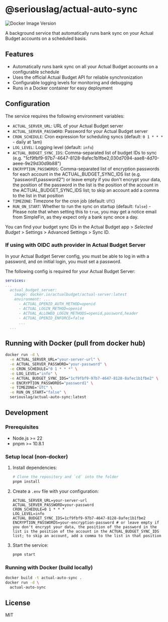 # @seriouslag/actual-auto-sync

![Docker Image Version](https://img.shields.io/docker/v/seriouslag/actual-auto-sync?style=flat&label=Docker%20Image%20Version&link=https%3A%2F%2Fhub.docker.com%2Fr%2Fseriouslag%2Factual-auto-sync)

A background service that automatically runs bank sync on your Actual Budget accounts on a scheduled basis.

## Features

- Automatically runs bank sync on all your Actual Budget accounts on a configurable schedule
- Uses the official Actual Budget API for reliable synchronization
- Configurable logging levels for monitoring and debugging
- Runs in a Docker container for easy deployment

## Configuration

The service requires the following environment variables:

- `ACTUAL_SERVER_URL`: URL of your Actual Budget server
- `ACTUAL_SERVER_PASSWORD`: Password for your Actual Budget server
- `CRON_SCHEDULE`: Cron expression for scheduling syncs (default: `0 1 * * *` - daily at 1am)
- `LOG_LEVEL`: Logging level (default: `info`)
- `ACTUAL_BUDGET_SYNC_IDS`: Comma-separated list of budget IDs to sync (e.g. "1cf9fbf9-97b7-4647-8128-8afec1b1fbe2,030d7094-aae8-4d70-aeee-9e29d30d9b88")
- `ENCRYPTION_PASSWORDS`: Comma-separated list of encryption passwords for each account in the ACTUAL_BUDGET_SYNC_IDS list (e.g. "password1,password2") or leave empty if you don't encrypt your data, the position of the password in the list is the position of the account in the ACTUAL_BUDGET_SYNC_IDS list; to skip an account add a comma to the list in that position
- `TIMEZONE`: Timezone for the cron job (default: `UTC`)
- `RUN_ON_START`: Whether to run the sync on startup (default: `false`) - Please note that when setting this to `true`,  you may get a notice email from SimpleFin, as they expect only a bank sync once a day.



You can find your budget sync IDs in the Actual Budget app > _Selected Budget_ > Settings > Advanced Settings > Sync ID.

### If using with OIDC auth provider in Actual Budget Server

In your Actual Budget Server config, you must be able to log in with a password, and on initial login, you must set a password.

The following config is required for your Actual Budget Server:

```yaml
services:
...
  actual_budget_server:
    image: docker.io/actualbudget/actual-server:latest
    environment: ...
      - ACTUAL_OPENID_AUTH_METHOD=openid
      - ACTUAL_LOGIN_METHOD=openid
      - ACTUAL_ALLOWED_LOGIN_METHODS=openid,password,header
      - ACTUAL_OPENID_ENFORCE=false
      ...
  ...
```

## Running with Docker (pull from docker hub)

```bash
docker run -d \
  -e ACTUAL_SERVER_URL="your-server-url" \
  -e ACTUAL_SERVER_PASSWORD="your-password" \
  -e CRON_SCHEDULE="0 1 * * *" \
  -e LOG_LEVEL="info" \
  -e ACTUAL_BUDGET_SYNC_IDS="1cf9fbf9-97b7-4647-8128-8afec1b1fbe2" \
  -e ENCRYPTION_PASSWORDS="password1" \
  -e TIMEZONE="UTC" \
  -e RUN_ON_START="false" \
  seriouslag/actual-auto-sync:latest
```

## Development

### Prerequisites

- Node.js >= 22
- pnpm >= 10.8.1

### Setup local (non-docker)

1. Install dependencies:

   ```bash
   # Clone the repository and `cd` into the folder
   pnpm install
   ```

2. Create a `.env` file with your configuration:

   ```env
   ACTUAL_SERVER_URL=your-server-url
   ACTUAL_SERVER_PASSWORD=your-password
   CRON_SCHEDULE=0 1 * * *
   LOG_LEVEL=info
   ACTUAL_BUDGET_SYNC_IDS=1cf9fbf9-97b7-4647-8128-8afec1b1fbe2
   ENCRYPTION_PASSWORDS=your-encryption-password # or leave empty if you don't encrypt your data, the position of the password in the list is the position of the account in the ACTUAL_BUDGET_SYNC_IDS list; to skip an account, add a comma to the list in that position
   ```

3. Start the service:
   ```bash
   pnpm start
   ```

### Running with Docker (build locally)

```bash
docker build -t actual-auto-sync .
docker run -d \
  actual-auto-sync
```

## License

MIT
